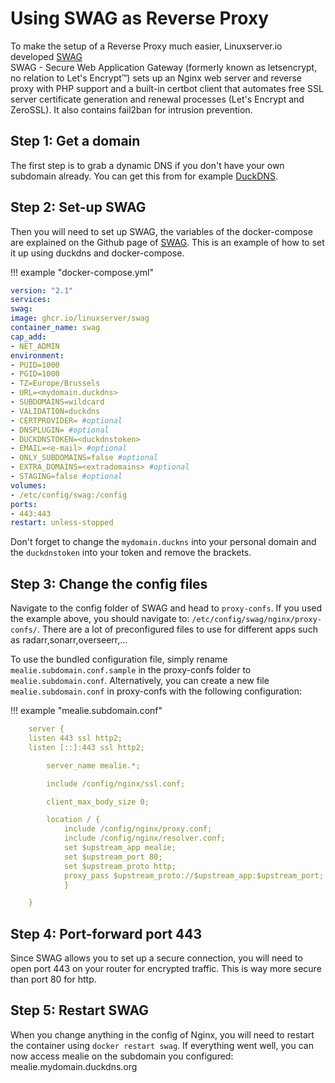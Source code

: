 # Using SWAG as Reverse Proxy

To make the setup of a Reverse Proxy much easier, Linuxserver.io developed [SWAG](https://github.com/linuxserver/docker-swag)  
SWAG - Secure Web Application Gateway (formerly known as letsencrypt, no relation to Let's Encrypt™) sets up an Nginx web server and reverse proxy with PHP support and a built-in certbot client that automates free SSL server certificate generation and renewal processes (Let's Encrypt and ZeroSSL). It also contains fail2ban for intrusion prevention.

## Step 1: Get a domain

The first step is to grab a dynamic DNS if you don't have your own subdomain already. You can get this from for example [DuckDNS](https://www.duckdns.org).

## Step 2: Set-up SWAG

Then you will need to set up SWAG, the variables of the docker-compose are explained on the Github page of [SWAG](https://github.com/linuxserver/docker-swag).
This is an example of how to set it up using duckdns and docker-compose.

!!! example "docker-compose.yml"
```yaml
version: "2.1"
services:
swag:
image: ghcr.io/linuxserver/swag
container_name: swag
cap_add:
- NET_ADMIN
environment:
- PUID=1000
- PGID=1000
- TZ=Europe/Brussels
- URL=<mydomain.duckdns>
- SUBDOMAINS=wildcard
- VALIDATION=duckdns
- CERTPROVIDER= #optional
- DNSPLUGIN= #optional
- DUCKDNSTOKEN=<duckdnstoken>
- EMAIL=<e-mail> #optional
- ONLY_SUBDOMAINS=false #optional
- EXTRA_DOMAINS=<extradomains> #optional
- STAGING=false #optional
volumes:
- /etc/config/swag:/config
ports:
- 443:443
restart: unless-stopped

```

Don't forget to change the <code>mydomain.duckns</code> into your personal domain and the <code>duckdnstoken</code> into your token and remove the brackets.

## Step 3: Change the config files

Navigate to the config folder of SWAG and head to <code>proxy-confs</code>. If you used the example above, you should navigate to: <code>/etc/config/swag/nginx/proxy-confs/</code>.
There are a lot of preconfigured files to use for different apps such as radarr,sonarr,overseerr,...

To use the bundled configuration file, simply rename <code>mealie.subdomain.conf.sample</code> in the proxy-confs folder to <code>mealie.subdomain.conf</code>.
Alternatively, you can create a new file <code>mealie.subdomain.conf</code> in proxy-confs with the following configuration:

!!! example "mealie.subdomain.conf"
```yaml
    server {
    listen 443 ssl http2;
    listen [::]:443 ssl http2;

    	server_name mealie.*;

    	include /config/nginx/ssl.conf;

    	client_max_body_size 0;

    	location / {
        	include /config/nginx/proxy.conf;
        	include /config/nginx/resolver.conf;
        	set $upstream_app mealie;
        	set $upstream_port 80;
        	set $upstream_proto http;
        	proxy_pass $upstream_proto://$upstream_app:$upstream_port;
    		}

	}	
```

## Step 4: Port-forward port 443

Since SWAG allows you to set up a secure connection, you will need to open port 443 on your router for encrypted traffic. This is way more secure than port 80 for http.

## Step 5: Restart SWAG

When you change anything in the config of Nginx, you will need to restart the container using <code>docker restart swag</code>.
If everything went well, you can now access mealie on the subdomain you configured: mealie.mydomain.duckdns.org



